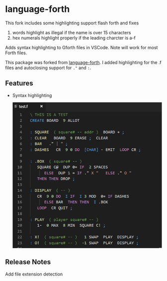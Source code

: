 # language-forth

This fork includes some highlighting support flash forth and fixes

1. words highlight as illegal if the name is over 15 characters
2. hex numerals highlight properly if the leading charcter is a-f

Adds syntax highlighting to Gforth files in VSCode. Note will work for most Forth files. 

This package was forked from [language-forth](https://github.com/harrypower/language-forth). I added highlighting for the .f files and autoclosing support for `."` and `:`.

## Features

- Syntax highlighting

    ![Screenshoot](images/screenshoot.png)

## Release Notes

Add file extension detection
